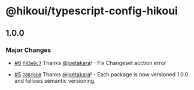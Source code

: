 # @hikoui/typescript-config-hikoui

## 1.0.0

### Major Changes

- [#6](https://github.com/hikoinc/hikoui-beta/pull/6) [`f43e0c7`](https://github.com/hikoinc/hikoui-beta/commit/f43e0c7e94b7bb18e8d1356305bbca6394617789) Thanks [@joetakara](https://github.com/joetakara)! - Fix Changeset acction error

- [#5](https://github.com/hikoinc/hikoui-beta/pull/5) [`788f6b0`](https://github.com/hikoinc/hikoui-beta/commit/788f6b0edcdf1b00b0ee9fa86cd89057ecbb8d16) Thanks [@joetakara](https://github.com/joetakara)! - Each package is now versioned 1.0.0 and follows semantic versioning.
